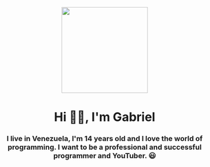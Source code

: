 <div id=header align="center">
<img src="https://media.giphy.com/media/QQQoLTqkm7v3y/giphy.gif" width="200" />
<h1 align="center">Hi 👋🏻, I'm Gabriel</h1>
<h3 align="center">I live in Venezuela, I'm 14 years old and I love the world of programming. I want to be a professional and successful programmer and YouTuber. 😃</h3>
</div>

